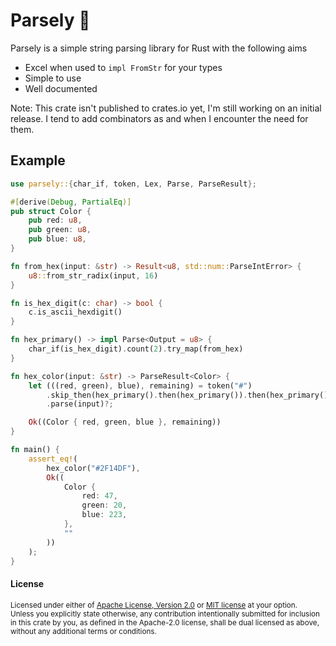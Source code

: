 # Parsely 🌿

Parsely is a simple string parsing library for Rust with the following aims

* Excel when used to `impl FromStr` for your types
* Simple to use
* Well documented

Note: This crate isn't published to crates.io yet, I'm still working on an initial release. I tend to add combinators as and when I encounter the need for them.

## Example

```rust
use parsely::{char_if, token, Lex, Parse, ParseResult};

#[derive(Debug, PartialEq)]
pub struct Color {
    pub red: u8,
    pub green: u8,
    pub blue: u8,
}

fn from_hex(input: &str) -> Result<u8, std::num::ParseIntError> {
    u8::from_str_radix(input, 16)
}

fn is_hex_digit(c: char) -> bool {
    c.is_ascii_hexdigit()
}

fn hex_primary() -> impl Parse<Output = u8> {
    char_if(is_hex_digit).count(2).try_map(from_hex)
}

fn hex_color(input: &str) -> ParseResult<Color> {
    let (((red, green), blue), remaining) = token("#")
        .skip_then(hex_primary().then(hex_primary()).then(hex_primary()))
        .parse(input)?;

    Ok((Color { red, green, blue }, remaining))
}

fn main() {
    assert_eq!(
        hex_color("#2F14DF"),
        Ok((
            Color {
                red: 47,
                green: 20,
                blue: 223,
            },
            ""
        ))
    );
}
```

#### License

<sup>
Licensed under either of <a href="LICENSE-APACHE">Apache License, Version
2.0</a> or <a href="LICENSE-MIT">MIT license</a> at your option.
</sup>

<br>

<sub>
Unless you explicitly state otherwise, any contribution intentionally submitted
for inclusion in this crate by you, as defined in the Apache-2.0 license, shall
be dual licensed as above, without any additional terms or conditions.
</sub>